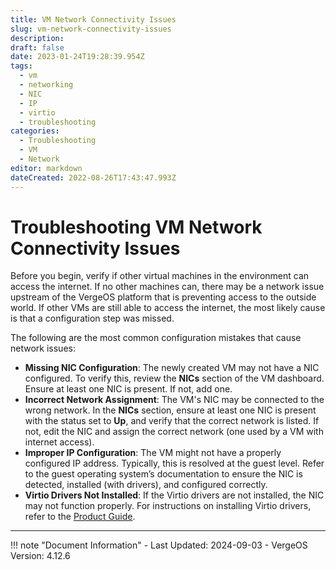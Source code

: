 ```yaml
---
title: VM Network Connectivity Issues
slug: vm-network-connectivity-issues
description: 
draft: false
date: 2023-01-24T19:28:39.954Z
tags:
  - vm
  - networking
  - NIC
  - IP
  - virtio
  - troubleshooting
categories:
  - Troubleshooting
  - VM
  - Network
editor: markdown
dateCreated: 2022-08-26T17:43:47.993Z
---
```


# Troubleshooting VM Network Connectivity Issues

Before you begin, verify if other virtual machines in the environment can access the internet. If no other machines can, there may be a network issue upstream of the VergeOS platform that is preventing access to the outside world. If other VMs are still able to access the internet, the most likely cause is that a configuration step was missed.

The following are the most common configuration mistakes that cause network issues:

- **Missing NIC Configuration**: The newly created VM may not have a NIC configured. To verify this, review the **NICs** section of the VM dashboard. Ensure at least one NIC is present. If not, add one.
- **Incorrect Network Assignment**: The VM's NIC may be connected to the wrong network. In the **NICs** section, ensure at least one NIC is present with the status set to **Up**, and verify that the correct network is listed. If not, edit the NIC and assign the correct network (one used by a VM with internet access).
- **Improper IP Configuration**: The VM might not have a properly configured IP address. Typically, this is resolved at the guest level. Refer to the guest operating system’s documentation to ensure the NIC is detected, installed (with drivers), and configured correctly.
- **Virtio Drivers Not Installed**: If the Virtio drivers are not installed, the NIC may not function properly. For instructions on installing Virtio drivers, refer to the [Product Guide](/product-guide/virtual-machines/vm-guest-agent/).

---

!!! note "Document Information"
    - Last Updated: 2024-09-03
    - VergeOS Version: 4.12.6
